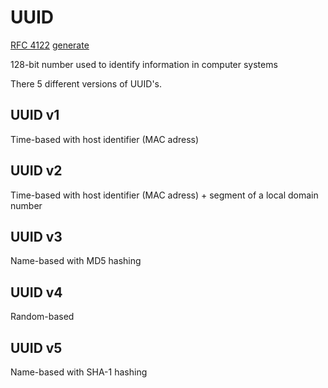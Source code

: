 # UUID

[RFC 4122](https://datatracker.ietf.org/doc/html/rfc4122)
[generate](http://www.mahonri.info/cgi/uuid.cgi)
> 
128-bit number used to identify information in computer systems

There 5 different versions of UUID's.

## UUID v1
Time-based with host identifier (MAC adress)

## UUID v2
Time-based with host identifier (MAC adress) + segment of a local domain number

## UUID v3
Name-based with MD5 hashing

## UUID v4
Random-based 

## UUID v5
Name-based with SHA-1 hashing